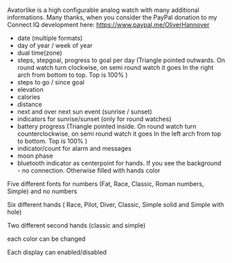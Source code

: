 Avatorlike is a high configurable analog watch with many additional informations.
Many thanks, when you consider the PayPal donation to my Connect IQ development here: https://www.paypal.me/OliverHannover

- date (multiple formats)
- day of year / week of year
- dual time(zone)
- steps, stepgoal, progress to goal per day 
(Triangle pointed outwards. On round watch turn clockwise, on semi round watch it goes In the right arch from bottom to top. Top is 100% )
- steps to go / since goal
- elevation
- calories
- distance
- next and over next sun event (sunrise / sunset)
- indicators for sunrise/sunset (only for round watches)
- battery progress 
(Triangle pointed inside. On round watch turn counterclockwise, on semi round watch it goes In the left arch from top to bottom. Top is 100% )
- indicator/count for alarm and messages
- moon phase
- bluetooth indicator as centerpoint for hands. If you see the background - no connection. Otherwise filled with hands color

Five different fonts for numbers (Fat, Race, Classic, Roman numbers, Simple) and no numbers 

Six different hands ( Race, Pilot, Diver, Classic, Simple solid and Simple with hole)

Two different second hands (classic and simple)

each color can be changed

Each display can enabled/disabled
